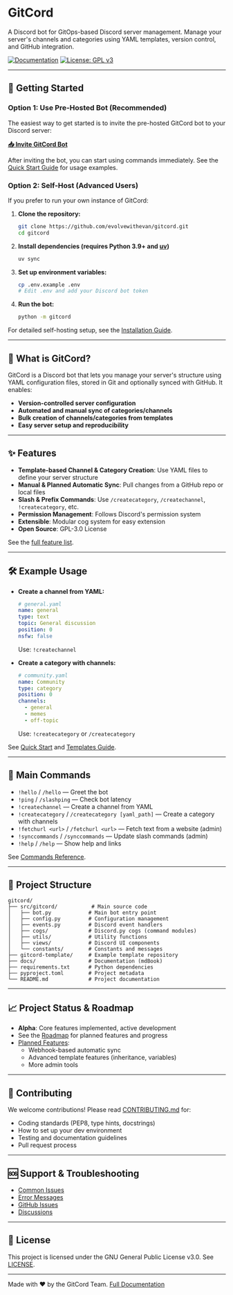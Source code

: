 # GitCord

A Discord bot for GitOps-based Discord server management. Manage your server's channels and categories using YAML templates, version control, and GitHub integration.

[![Documentation](https://img.shields.io/badge/docs-mdBook-blue)](https://evolvewithevan.github.io/gitcord/)
[![License: GPL v3](https://img.shields.io/badge/license-GPLv3-blue.svg)](LICENSE)

---

## 🚀 Getting Started

### Option 1: Use Pre-Hosted Bot (Recommended)

The easiest way to get started is to invite the pre-hosted GitCord bot to your Discord server:

**[📥 Invite GitCord Bot](https://discord.com/oauth2/authorize?client_id=1391153955936927824)**

After inviting the bot, you can start using commands immediately. See the [Quick Start Guide](https://evolvewithevan.github.io/gitcord/getting-started/quick-start.html) for usage examples.

### Option 2: Self-Host (Advanced Users)

If you prefer to run your own instance of GitCord:

1. **Clone the repository:**
   ```bash
   git clone https://github.com/evolvewithevan/gitcord.git
   cd gitcord
   ```
2. **Install dependencies (requires Python 3.9+ and [uv](https://github.com/astral-sh/uv))**
   ```bash
   uv sync
   ```
3. **Set up environment variables:**
   ```bash
   cp .env.example .env
   # Edit .env and add your Discord bot token
   ```
4. **Run the bot:**
   ```bash
   python -m gitcord
   ```

For detailed self-hosting setup, see the [Installation Guide](https://evolvewithevan.github.io/gitcord/getting-started/installation.html).

---

## 📝 What is GitCord?

GitCord is a Discord bot that lets you manage your server's structure using YAML configuration files, stored in Git and optionally synced with GitHub. It enables:
- **Version-controlled server configuration**
- **Automated and manual sync of categories/channels**
- **Bulk creation of channels/categories from templates**
- **Easy server setup and reproducibility**

---

## ✨ Features
- **Template-based Channel & Category Creation**: Use YAML files to define your server structure
- **Manual & Planned Automatic Sync**: Pull changes from a GitHub repo or local files
- **Slash & Prefix Commands**: Use `/createcategory`, `/createchannel`, `!createcategory`, etc.
- **Permission Management**: Follows Discord's permission system
- **Extensible**: Modular cog system for easy extension
- **Open Source**: GPL-3.0 License

See the [full feature list](https://evolvewithevan.github.io/gitcord/introduction.html#key-features).

---

## 🛠️ Example Usage

- **Create a channel from YAML:**
  ```yaml
  # general.yaml
  name: general
  type: text
  topic: General discussion
  position: 0
  nsfw: false
  ```
  Use: `!createchannel`

- **Create a category with channels:**
  ```yaml
  # community.yaml
  name: Community
  type: category
  position: 0
  channels:
    - general
    - memes
    - off-topic
  ```
  Use: `!createcategory` or `/createcategory`

See [Quick Start](https://evolvewithevan.github.io/gitcord/getting-started/quick-start.html) and [Templates Guide](https://evolvewithevan.github.io/gitcord/templates/category-templates.html).

---

## 🧩 Main Commands

- `!hello` / `/hello` — Greet the bot
- `!ping` / `/slashping` — Check bot latency
- `!createchannel` — Create a channel from YAML
- `!createcategory` / `/createcategory [yaml_path]` — Create a category with channels
- `!fetchurl <url>` / `/fetchurl <url>` — Fetch text from a website (admin)
- `!synccommands` / `/synccommands` — Update slash commands (admin)
- `!help` / `/help` — Show help and links

See [Commands Reference](https://evolvewithevan.github.io/gitcord/user-guide/commands.html).

---

## 📁 Project Structure

```
gitcord/
├── src/gitcord/           # Main source code
│   ├── bot.py            # Main bot entry point
│   ├── config.py         # Configuration management
│   ├── events.py         # Discord event handlers
│   ├── cogs/             # Discord.py cogs (command modules)
│   ├── utils/            # Utility functions
│   ├── views/            # Discord UI components
│   └── constants/        # Constants and messages
├── gitcord-template/     # Example template repository
├── docs/                 # Documentation (mdBook)
├── requirements.txt      # Python dependencies
├── pyproject.toml        # Project metadata
└── README.md             # Project documentation
```

---

## 📈 Project Status & Roadmap

- **Alpha**: Core features implemented, active development
- See the [Roadmap](https://github.com/users/evolvewithevan/projects/4) for planned features and progress
- [Planned Features](https://evolvewithevan.github.io/gitcord/templates/category-templates.html#future-enhancements):
  - Webhook-based automatic sync
  - Advanced template features (inheritance, variables)
  - More admin tools

---

## 🤝 Contributing

We welcome contributions! Please read [CONTRIBUTING.md](.github/CONTRIBUTING.md) for:
- Coding standards (PEP8, type hints, docstrings)
- How to set up your dev environment
- Testing and documentation guidelines
- Pull request process

---

## 🆘 Support & Troubleshooting

- [Common Issues](https://evolvewithevan.github.io/gitcord/troubleshooting/common-issues.html)
- [Error Messages](https://evolvewithevan.github.io/gitcord/troubleshooting/error-messages.html)
- [GitHub Issues](https://github.com/evolvewithevan/gitcord/issues)
- [Discussions](https://github.com/evolvewithevan/gitcord/discussions)

---

## 📜 License

This project is licensed under the GNU General Public License v3.0. See [LICENSE](LICENSE).

---

Made with ❤️ by the GitCord Team. [Full Documentation](https://evolvewithevan.github.io/gitcord/)
